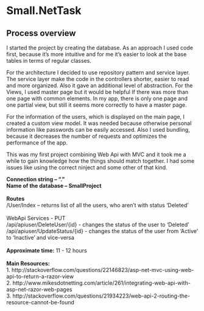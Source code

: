 # Small.NetTask
<h2>Process overview</h2>
<p>
I started the project by creating the database. As an approach I used code first, because it’s more intuitive and for me it’s easier to look at the base tables in terms of regular classes.
</p>
<p>
For the architecture I decided to use repository pattern and service layer. The service layer make the code in the controllers shorter, easier to read and more organized. Also it gave an additional level of abstraction. For the Views, I used master page but it would be helpful If there was more than one page with common elements. In my app, there is only one page and one partial view, but still it seems more correctly to have a master page.
</p>
<p>
For the information of the users, which is displayed on the main page, I created a custom view model. It was needed because otherwise personal information like passwords can be easily accessed. Also I used bundling, because it decreases the number of requests and optimizes the performance of the app.
</p>
<p>
This was my first project combining Web Api with MVC and it took me a while to gain knowledge how the things should match together. I had some issues like using the correct ninject and some other of that kind. 
</p>
<strong>Connection string – “.”</strong>
<br/>
<strong>Name of the database – SmallProject</strong>
<br/>
<br/>
<strong>Routes</strong>
<br/>
/User/Index – returns list of all the users, who aren’t with status ‘Deleted’
<br/>
<br/>
WebApi Services - PUT
<br/>
/api/apiuser/DeleteUser/{id} - changes the status of the user to ‘Deleted’
<br/>
/api/apiuser/UpdateStatus/{id} - changes the status of the user from ‘Active’ to ‘Inactive’ and vice-versa
<br/>
<br/>
<strong>Approximate time:</strong> 11 - 12 hours
<br/>
<br/>
<strong>Main Resources:</strong>
<br/>
1.	http://stackoverflow.com/questions/22146823/asp-net-mvc-using-web-api-to-return-a-razor-view
<br/>
2.	http://www.mikesdotnetting.com/article/261/integrating-web-api-with-asp-net-razor-web-pages
<br/>
3.	http://stackoverflow.com/questions/21934223/web-api-2-routing-the-resource-cannot-be-found



